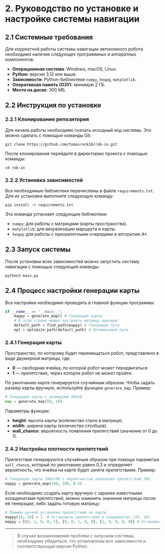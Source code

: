 # 2. Руководство по установке и настройке системы навигации

## 2.1 Системные требования

Для корректной работы системы навигации автономного робота необходимо наличие следующих программных и аппаратных компонентов:

- **Операционная система**: Windows, macOS, Linux.
- **Python**: версия 3.12 или выше.
- **Зависимости**: Python-библиотеки `numpy`, `heapq`, `matplotlib`.
- **Оперативная память (ОЗУ)**: минимум 2 ГБ.
- **Место на диске**: 300 МБ.

## 2.2 Инструкция по установке

### 2.2.1 Клонирование репозитория

Для начала работы необходимо скачать исходный код системы. Это можно сделать с помощью команды Git:

```shell
git clone https://github.com/tomasrock18/rob-in.git
```

После клонирования перейдите в директорию проекта с помощью команды:

```shell
cd rob-in
```

### 2.2.2 Установка зависимостей

Все необходимые библиотеки перечислены в файле `requirements.txt`. Для их установки выполните следующую команду:

```shell
pip install -r requirements.txt
```

Эта команда установит следующие библиотеки:
- `numpy`: для работы с матрицами (карты пространства).
- `matplotlib`: для визуализации маршрута и карты.
- `heapq`: для работы с приоритетными очередями в алгоритме A*.

## 2.3 Запуск системы

После установки всех зависимостей можно запустить систему навигации с помощью следующей команды:

```shell
python3 main.py
```

## 2.4 Процесс настройки генерации карты

Все настройки необходимо проводить в главной функции программы:

```python
if __name__ == '__main__':
    mappy = generate_map() # Генерация карты
    # В этой строке можно настроить матрицу вручную
    default_path = find_path(mappy) # Генерация пути
    opt = optimize_path(default_path) # Оптимизация пути
```

### 2.4.1 Генерация карты

Пространство, по которому будет перемещаться робот, представлено в виде двумерной матрицы, где:
- **0** — свободная ячейка, по которой робот может передвигаться.
- **1** — препятствие, через которое робот не может пройти.

По умолчанию карта генерируется случайным образом. Чтобы задать размер карты вручную, используйте функцию `generate_map`. Пример:

```python
# Генерация карты с размерами 50x50
map = generate_map(50, 50)
```

Параметры функции:
- **height**: высота карты (количество строк в матрице).
- **width**: ширина карты (количество столбцов).
- **wall_chance**: вероятность появления препятствий (значение от 0 до 1).

### 2.4.2 Настройка плотности препятствий

Препятствия генерируются случайным образом при помощи параметра `wall_chance`, который по умолчанию равен 0,3 и определяет вероятность, что ячейка на карте будет занята препятствием. Пример:

```python
# Генерация карты 100x100 с вероятностью появления препятствий 50%
mappy = generate_map(100, 100, 0.5)
```

Если необходимо создать карту вручную с заранее известными координатами препятствий, можно изменить значения матрицы после её генерации, либо задать готовую матрицу:

```python
# Пример ручной установки препятствий на карте
mappy[10, 10] = 1  # Установить препятствие в координатах (10, 10)
mappy = [[0, 1, 0, 0, 1], [0, 0, 1, 0, 0], [1, 0, 0, 0, 0]] # Установка готовой матрицы в массив перед дальнейшей обработкой
```

---

> В случае возникновения проблем с запуском системы, необходимо убедиться, что установлены все зависимости и соответствующая версия Python.
